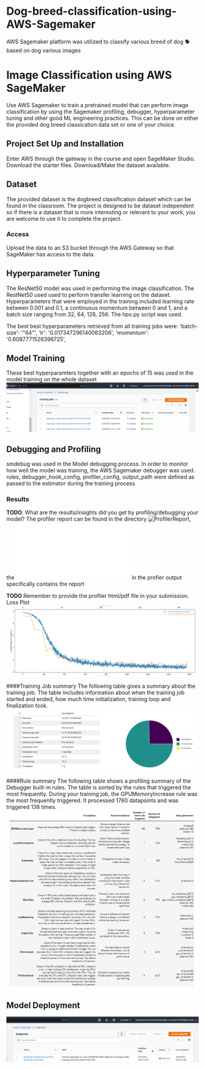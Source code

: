 # Dog-breed-classification-using-AWS-Sagemaker
AWS Sagemaker platform was utilized to classify various breed of dog :dog2: based on dog various images 



# Image Classification using AWS SageMaker

Use AWS Sagemaker to train a pretrained model that can perform image classification by using the Sagemaker profiling, debugger, hyperparameter tuning and other good ML engineering practices. This can be done on either the provided dog breed classication data set or one of your choice.

## Project Set Up and Installation
Enter AWS through the gateway in the course and open SageMaker Studio. 
Download the starter files.
Download/Make the dataset available. 

## Dataset
The provided dataset is the dogbreed classification dataset which can be found in the classroom.
The project is designed to be dataset independent so if there is a dataset that is more interesting or relevant to your work, you are welcome to use it to complete the project.

### Access
Upload the data to an S3 bucket through the AWS Gateway so that SageMaker has access to the data. 

## Hyperparameter Tuning
The ResNet50 model was used in performing the image classification. The RestNet50 used used to perform transfer learning on the dataset. 
Hyperparameters that were employed in the training included learning rate between 0.001 and 0.1, a continuous momentum between 0 and 1, and a batch size ranging from 32, 64, 128, 256.
The hpo.py script was used.

The best best hyperparameters retrieved from all training jobs were: 
 'batch-size': '"64"',
 'lr': '0.017347296140063206',
 'momentum': '0.6087771526396725',
 

## Model Training 
These best hyperparamters together with an epochs of 15 was used in the model training on the whole dataset 
![Training](snips/Training.PNG)

## Debugging and Profiling
smdebug was used in the Model debugging process. In order to monitor how well the model was training, the AWS Sagemaker debugger was used.
rules, debugger_hook_config, profiler_config, output_path were defined as passed to the estimator during the training process

### Results
**TODO**: What are the results/insights did you get by profiling/debugging your model?
The profiler report can be found in the directory ![ProfilerReport](ProfilerReport/), the ![html file](ProfilerReport/profiler-output/profiler-report.html) in the profier output specifically contains the report 

**TODO** Remember to provide the profiler html/pdf file in your submission.
Loss Plot 
![loss](snips/loss.PNG)

####Training Job summary 
The following table gives a summary about the training job. The table includes information about when the training job started and ended, how much time initialization, training loop and finalization took.
![Training Job summary](snips/Training-job-summary.PNG)

####Rule summary 
The following table shows a profiling summary of the Debugger built-in rules. The table is sorted by the rules that triggered the most frequently. During your training job, the GPUMemoryIncrease rule was the most frequently triggered. It processed 1760 datapoints and was triggered 138 times.
![Rule summary](snips/rule-summary.PNG)

## Model Deployment
![Deployment](snips/endpoint.PNG)
